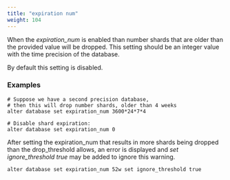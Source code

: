 ```yaml
---
title: "expiration num"
weight: 104
---
```


When the *expiration_num* is enabled than number shards that are older than the provided value will be dropped. This setting should be an integer value with the time precision of the database.

By default this setting is disabled.

### Examples

```siridb
# Suppose we have a second precision database,
# then this will drop number shards, older than 4 weeks
alter database set expiration_num 3600*24*7*4

# Disable shard expiration:
alter database set expiration_num 0
```

After setting the expiration_num that results in more shards being dropped than the drop_threshold allows, an error is displayed and *set ignore_threshold true* may be added to ignore this warning.

```siridb
alter database set expiration_num 52w set ignore_threshold true
```
